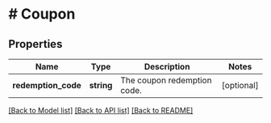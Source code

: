 # # Coupon

## Properties

Name | Type | Description | Notes
------------ | ------------- | ------------- | -------------
**redemption_code** | **string** | The coupon redemption code. | [optional]

[[Back to Model list]](../../README.md#models) [[Back to API list]](../../README.md#endpoints) [[Back to README]](../../README.md)
